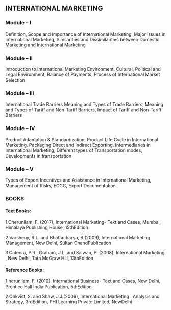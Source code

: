 ## INTERNATIONAL MARKETING

### Module – I
Definition, Scope and Importance of International Marketing, Major issues in International Marketing, Similarities and Dissimilarities between Domestic 
Marketing and International Marketing


### Module – II 
Introduction to International Marketing Environment, Cultural, Political and Legal Environment, Balance of Payments, Process of International Market 
Selection 

### Module – III
International Trade Barriers Meaning and Types of Trade Barriers, Meaning and Types of Tariff and Non-Tariff Barriers, Impact of Tariff and Non-Tariff Barriers

### Module – IV
Product Adaptation & Standardization, Product Life Cycle in International Marketing, Packaging Direct and Indirect Exporting, Intermediaries in International Marketing, Different types of Transportation modes, Developments in transportation

### Module – V
Types of Export Incentives and Assistance in International Marketing, Management of 
Risks, ECGC, Export Documentation

### BOOKS
#### Text Books:
1.Cherunilam, F. (2017), International Marketing- Text and Cases, Mumbai, Himalaya Publishing House, 15thEdition

2.Varsheny, R.L. and Bhattacharya, B.(2009), International Marketing Management, New Delhi, Sultan ChandPublication

3.Cateora, P.R., Graham, J.L. and Salwan, P. (2008), International Marketing , New Delhi, Tata McGraw Hill, 13thEdition

#### Reference Books :
1.herunilam, F. (2010), International Business- Text and Cases, New Delhi, Prentice Hall India Publication, 5thEdition

2.Onkvist, S. and Shaw, J.J.(2009), International Marketing : Analysis and Strategy, 3rdEdition, PHI Learning Private Limited, NewDelhi